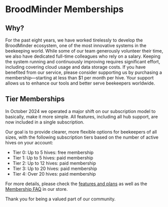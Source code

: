 # BroodMinder Memberships

## Why?

For the past eight years, we have worked tirelessly to develop the BroodMinder ecosystem, one of the most innovative systems in the beekeeping world. While some of our team generously volunteer their time, we also have dedicated full-time colleagues who rely on a salary. Keeping the system running and continuously improving requires significant effort, including covering cloud usage and data storage costs. If you have benefited from our service, please consider supporting us by purchasing a membership—starting at less than $1 per month per hive. Your support allows us to enhance our tools and better serve beekeepers worldwide.


## Tier Memberships

In October 2024 we operated a major shift on our subscription model to basically, make it more simple.
All features, including all hub support, are now included in a single subscription.  

Our goal is to provide clearer, more flexible options for beekeepers of all sizes, with the following subscription tiers based on the number of active hives on your account:

- Tier 0: Up to 5 hives: free membership
- Tier 1: Up to 5 hives: paid membership
- Tier 2: Up to 12 hives: paid membership
- Tier 3: Up to 20 hives: paid membership
- Tier 4: Over 20 hives: paid membership
 

For more details, please check the [features and plans](https://eu.broodminder.com/pages/plans) as well as the [Membership FAQ](https://eu.broodminder.com/pages/plans-and-membership-faq) in our store.



Thank you for being a valued part of our community. 



